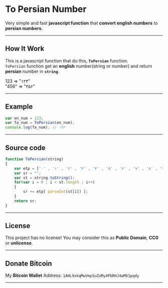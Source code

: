 # To Persian Number
Very simple and fast **javascript function** that **convert english numbers** to **persian numbers**.

---
## How It Work
This is a javascript function that do this, **`ToPersian`** function.  
`ToPersian` function get an **english** number(string or number) and return **persian** number in **`string`**.

123 => "۱۲۳"  
"456" => "۴۵۶"

---
## Example
~~~javascript
var en_num = 123;
var fa_num = ToPersian(en_num);
console.log(fa_num); // ۱۲۳
~~~

---
## Source code
~~~javascript
function ToPersian(string)
{
    var etp = ['۰' , '۱' , '۲' , '۳' , '۴' , '۵' , '۶' , '۷' , '۸' , '۹'];
    var sr = "";
    var st = string.toString();
    for(var i = 0 ; i < st.length ; i++)
    {
        sr += etp[ parseInt(st[i]) ];
    }
    return sr;
}
~~~

---
## License
This project has no license! You may consider this as **Public Domain**, **CC0** or **unlicense**.

---
## Donate Bitcoin
My **Bitcoin Wallet** Address: `1AHL9xkqMwVmp5uZoMy4PbRHJ4wMX1pqdy`

---

